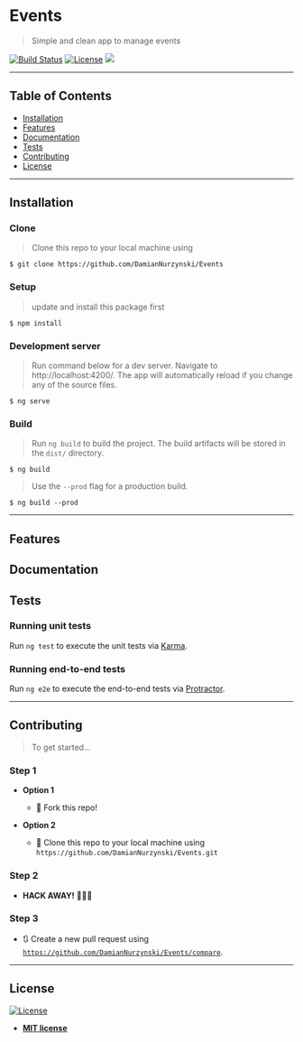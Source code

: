 # Events

> Simple and clean app to manage events

[![Build Status](https://travis-ci.org/DamianNurzynski/Events.svg?branch=master)](https://travis-ci.org/DamianNurzynski/Events)
[![License](http://img.shields.io/:license-mit-blue.svg?style=flat-square)](http://badges.mit-license.org) 
[![](https://img.shields.io/github/package-json/v/DamianNurzynski/Events.svg)](https://www.npmjs.com/package/ethereum-waffle) 

---

## Table of Contents 

- [Installation](#installation)
- [Features](#features)
- [Documentation](#Documentation)
- [Tests](#Tests)
- [Contributing](#contributing)
- [License](#license)


---

## Installation


### Clone

> Clone this repo to your local machine using 
```shell
$ git clone https://github.com/DamianNurzynski/Events
```

### Setup

> update and install this package first

```shell
$ npm install
```


### Development server

> Run command below for a dev server. Navigate to http://localhost:4200/. The app will automatically reload if you change any of the source files.

```shell
$ ng serve
```


### Build

> Run `ng build` to build the project. The build artifacts will be stored in the `dist/` directory.
```shell
$ ng build
```

>  Use the `--prod` flag for a production build.

```shell
$ ng build --prod
```
---

## Features
## Documentation 
## Tests 

### Running unit tests

Run `ng test` to execute the unit tests via [Karma](https://karma-runner.github.io).

### Running end-to-end tests

Run `ng e2e` to execute the end-to-end tests via [Protractor](http://www.protractortest.org/).

---

## Contributing

> To get started...

### Step 1

- **Option 1**
    - 🍴 Fork this repo!

- **Option 2**
    - 👯 Clone this repo to your local machine using `https://github.com/DamianNurzynski/Events.git`

### Step 2

- **HACK AWAY!** 🔨🔨🔨

### Step 3

- 🔃 Create a new pull request using <a href="https://github.com/DamianNurzynski/Events/compare" target="_blank">`https://github.com/DamianNurzynski/Events/compare`</a>.

---


## License

[![License](http://img.shields.io/:license-mit-blue.svg?style=flat-square)](http://badges.mit-license.org)

- **[MIT license](http://opensource.org/licenses/mit-license.php)**
